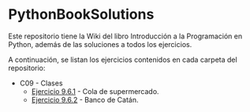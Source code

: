 # PythonBookSolutions

Este repositorio tiene la Wiki del libro Introducción a la Programación en Python, además de las soluciones a todos los ejercicios.

A continuación, se listan los ejercicios contenidos en cada carpeta del repositorio:

- C09 - Clases
    - [Ejercicio 9.6.1](https://github.com/alanezz/PythonBookSolutions/blob/master/C09%20-%20Clases/9.6.1%20-%20Cola%20de%20supermercado.ipynb) - Cola de supermercado.
    - [Ejercicio 9.6.2](https://github.com/alanezz/PythonBookSolutions/blob/master/C09%20-%20Clases/9.6.2%20-%20Banco%20de%20Cat%C3%A1n.ipynb) - Banco de Catán.

